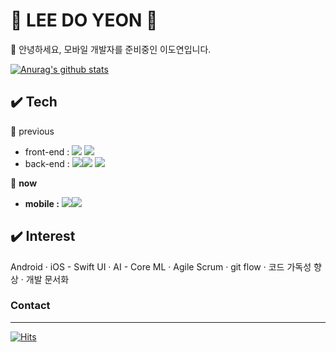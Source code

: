 <!--
**leedoyeon849/leedoyeon849** is a ✨ _special_ ✨ repository because its `README.md` (this file) appears on your GitHub profile.

Here are some ideas to get you started:

- 🔭 I’m currently working on ...
- 🌱 I’m currently learning ...
- 👯 I’m looking to collaborate on ...
- 🤔 I’m looking for help with ...
- 💬 Ask me about ...
- 📫 How to reach me: ...
- 😄 Pronouns: ...
- ⚡ Fun fact: ...
-->

# 🍦 LEE DO YEON 🍦 
📢 안녕하세요, 모바일 개발자를 준비중인 이도연입니다.

[![Anurag's github stats](https://github-readme-stats.vercel.app/api?username=leedoyeon849)](https://github.com/anuraghazra/github-readme-stats)

## ✔️ Tech
🔘 previous
- front-end : <img src="https://img.shields.io/badge/jQuery-0769AD?style=flat-square&logo=jQuery&logoColor=FFFFFF"/> <img src="https://img.shields.io/badge/javascript-F7DF1E?style=flat-square&logo=javascript&logoColor=FFFFFF"/>
- back-end : <img src="https://img.shields.io/badge/Django-092E20?style=flat-square&logo=Django&logoColor=FFFFFF"/><img src="https://img.shields.io/badge/Python-3776AB?style=flat-square&logo=Python&logoColor=FFFFFF"/> <img src="https://img.shields.io/badge/PHP-777BB4?style=flat-square&logo=PHP&logoColor=FFFFFF"/>

🔘 **now**
- **mobile :** <img src="https://img.shields.io/badge/iOS-000000?style=flat-square&logo=iOS&logoColor=FFFFFF"/><img src="https://img.shields.io/badge/Swift-F05138?style=flat-square&logo=Swift&logoColor=FFFFFF"/>

## ✔️ Interest
Android · iOS - Swift UI · AI - Core ML · Agile Scrum · git flow · 코드 가독성 향상 · 개발 문서화

### Contact



---
[![Hits](https://hits.seeyoufarm.com/api/count/incr/badge.svg?url=https%3A%2F%2Fgithub.com%2Fgjbae1212%2Fhit-counter&count_bg=%23888888&title_bg=%23555555&icon=&icon_color=%23E7E7E7&title=hits&edge_flat=false)](https://hits.seeyoufarm.com)
